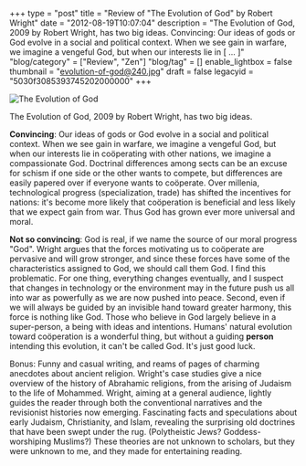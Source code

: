 +++
type = "post"
title = "Review of \"The Evolution of God\" by Robert Wright"
date = "2012-08-19T10:07:04"
description = "The Evolution of God, 2009 by Robert Wright, has two big ideas. Convincing: Our ideas of gods or God evolve in a social and political context. When we see gain in warfare, we imagine a vengeful God, but when our interests lie in [ ... ]"
"blog/category" = ["Review", "Zen"]
"blog/tag" = []
enable_lightbox = false
thumbnail = "evolution-of-god@240.jpg"
draft = false
legacyid = "5030f3085393745202000000"
+++

<p><img style="display:block; margin-left:auto; margin-right:auto;" src="evolution-of-god.jpg" alt="The Evolution of God" title="evolution-of-god.jpg" border="0"   /></p>
<p>The Evolution of God, 2009 by Robert Wright, has two big ideas.</p>
<p><strong>Convincing</strong>: Our ideas of gods or God evolve in a social and political context. When we see gain in warfare, we imagine a vengeful God, but when our interests lie in coöperating with other nations, we imagine a compassionate God. Doctrinal differences among sects can be an excuse for schism if one side or the other wants to compete, but differences are easily papered over if everyone wants to coöperate. Over millenia, technological progress (specialization, trade) has shifted the incentives for nations: it's become more likely that coöperation is beneficial and less likely that we expect gain from war. Thus God has grown ever more universal and moral.</p>
<p><strong>Not so convincing</strong>: God is real, if we name the source of our moral progress "God". Wright argues that the forces motivating us to coöperate are pervasive and will grow stronger, and since these forces have some of the characteristics assigned to God, we should call them God. I find this problematic. For one thing, everything changes eventually, and I suspect that changes in technology or the environment may in the future push us all into war as powerfully as we are now pushed into peace. Second, even if we will always be guided by an invisible hand toward greater harmony, this force is nothing like God. Those who believe in God largely believe in a super-person, a being with ideas and intentions. Humans' natural evolution toward coöperation is a wonderful thing, but without a guiding <strong>person</strong> intending this evolution, it can't be called God. It's just good luck.</p>
<p>Bonus: Funny and casual writing, and reams of pages of charming anecdotes about ancient religion. Wright's case studies give a nice overview of the history of Abrahamic religions, from the arising of Judaism to the life of Mohammed. Wright, aiming at a general audience, lightly guides the reader through both the conventional narratives and the revisionist histories now emerging. Fascinating facts and speculations about early Judaism, Christianity, and Islam, revealing the surprising old doctrines that have been swept under the rug. (Polytheistic Jews?  Goddess-worshiping Muslims?)  These theories are not unknown to scholars, but they were unknown to me, and they made for entertaining reading.</p>
    
